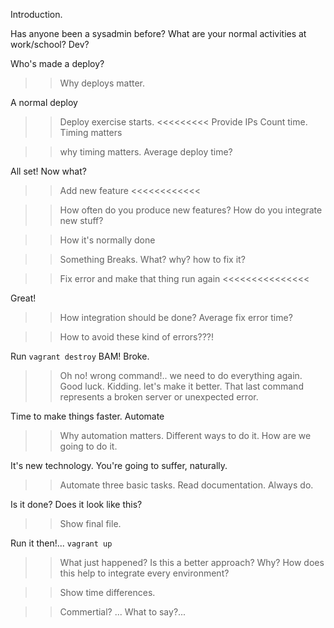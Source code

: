 Introduction.

Has anyone been a sysadmin before?
What are your normal activities at work/school? Dev?

Who's made a deploy?
>> Why deploys matter.

A normal deploy
>> Deploy exercise starts. <<<<<<<<<
>> Provide IPs
>> Count time. Timing matters

>> why timing matters.
>> Average deploy time?

All set! Now what?
>> Add new feature <<<<<<<<<<<<

>>How often do you produce new features?
>>How do you integrate new stuff?

>>How it's normally done

>> Something Breaks.
>> What? why? how to fix it?

>> Fix error and make that thing run again <<<<<<<<<<<<<<<

Great!
>> How integration should be done?
>> Average fix error time?

>> How to avoid these kind of errors???!

Run
`vagrant destroy`
BAM! Broke.
>> Oh no! wrong command!.. we need to do everything again. Good luck.
>> Kidding. let's make it better. That last command represents a broken server
>> or unexpected error.

Time to make things faster. Automate
>> Why automation matters.
>> Different ways to do it.
>> How are we going to do it.

It's new technology. You're going to suffer, naturally.
>> Automate three basic tasks. Read documentation. Always do.

Is it done? Does it look like this?
>> Show final file.

Run it then!...
`vagrant up`

>> What just happened?
>> Is this a better approach?
>> Why?
>> How does this help to integrate every environment?

>> Show time differences.

>> Commertial? ... What to say?...
